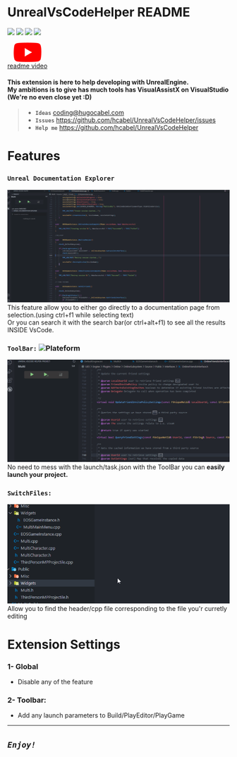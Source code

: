 # UnrealVsCodeHelper README

![](https://img.shields.io/github/stars/hcabel/UnrealVsCodeHelper?label=stars&style=social)
![](https://img.shields.io/github/repo-size/hcabel/UnrealVsCodeHelper)
![](https://img.shields.io/github/issues/hcabel/UnrealVsCodeHelper)
![](https://img.shields.io/github/license/hcabel/UnrealVsCodeHelper)

<div style="display: flex">
	<a style="display: flex; flex-direction: column; align-items: center; width: fit-content;"
		 href="https://youtu.be/_usDZ6osnR4">
		<img src="./resources/readme/youtubelogo.png" alt="UnrealVsCodeHelper README video" />
		readme video
	</a>
</div>

#### This extension is here to help developing with UnrealEngine.<br/> My ambitions is to give has much tools has VisualAssistX on VisualStudio (We're no even close yet :D)

> - **`Ideas`** coding@hugocabel.com
> - **`Issues`** https://github.com/hcabel/UnrealVsCodeHelper/issues
> - **`Help me`** https://github.com/hcabel/UnrealVsCodeHelper

# Features

### **`Unreal Documentation Explorer`**
![UnrealDocExplorer](./resources/readme/UnrealDocExplorer.gif)<br/>
This feature allow you to either go directly to a documentation page from selection.(using ctrl+f1 while selecting text)<br/>Or you can search it with the search bar(or ctrl+alt+f1) to see all the results INSIDE VsCode.

### **`ToolBar:`** ![Plateform](https://img.shields.io/badge/Windows_Only-0078D6?style=for-the-badge&logo=windows&logoColor=white)
![ToolBar](./resources/readme/ToolBar.gif)<br/>
No need to mess with the launch/task.json with the ToolBar you can **easily launch your project.**
### **`SwitchFiles:`**
![SwitchFile](./resources/readme/SwitchFile.gif)<br/>
Allow you to find the header/cpp file corresponding to the file you'r curretly editing

# Extension Settings

### 1- Global
- Disable any of the feature

### 2- Toolbar:
- Add any launch parameters to Build/PlayEditor/PlayGame

------------------------------------------------------------------------------------------------------------------------

## ***`Enjoy!`***
